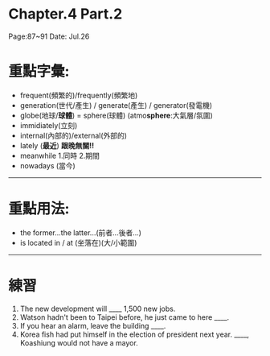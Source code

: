 # Chapter.4   Part.2   
Page:87~91  Date: Jul.26
# 重點字彙:
* frequent(頻繁的)/frequently(頻繁地) 
* generation(世代/產生) / generate(產生) / generator(發電機)
* globe(地球/**球體**) = sphere(球體) (atmo**sphere**:大氣層/氛圍)
* immidiately(立刻)
* internal(內部的)/external(外部的)
* lately (**最近**) **跟晚無關!!**
* meanwhile 1.同時 2.期間
* nowadays (當今)



---
# 重點用法:
* the former...the latter...(前者...後者...)
* is located in / at (坐落在)(大/小範圍)



---

# 練習
1. The new development will ____ 1,500 new jobs.
1. Watson hadn't been to Taipei before, he just came to here ____.
2. If you hear an alarm, leave the building ____.
3. Korea fish had put himself in the election of president next year. ____, Koashiung would not have a mayor.